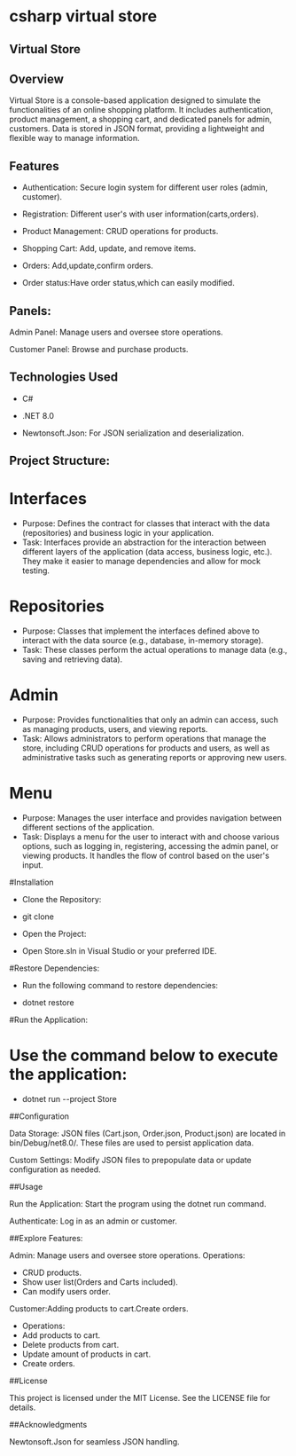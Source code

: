 # csharp virtual store
## Virtual Store

## Overview

Virtual Store is a console-based application designed to simulate the functionalities of an online shopping platform. It includes authentication, product management, a shopping cart, and dedicated panels for admin, customers. Data is stored in JSON format, providing a lightweight and flexible way to manage information.

## Features

- Authentication: Secure login system for different user roles (admin, customer).

- Registration: Different user's with user information(carts,orders).

- Product Management: CRUD operations for products.

- Shopping Cart: Add, update, and remove items.

- Orders: Add,update,confirm orders.

- Order status:Have order status,which can easily modified.

## Panels:

Admin Panel: Manage users and oversee store operations.

Customer Panel: Browse and purchase products.


## Technologies Used

- C#

- .NET 8.0

- Newtonsoft.Json: For JSON serialization and deserialization.

## Project Structure:

# Interfaces
- Purpose: Defines the contract for classes that interact with the data (repositories) and business logic in your application.
- Task: Interfaces provide an abstraction for the interaction between different layers of the application (data access, business logic, etc.). They make it easier to manage dependencies and allow for mock testing.
# Repositories
- Purpose: Classes that implement the interfaces defined above to interact with the data source (e.g., database, in-memory storage).
- Task: These classes perform the actual operations to manage data (e.g., saving and retrieving data).
# Admin
- Purpose: Provides functionalities that only an admin can access, such as managing products, users, and viewing reports.
- Task: Allows administrators to perform operations that manage the store, including CRUD operations for products and users, as well as administrative tasks such as generating reports or approving new users.
# Menu
- Purpose: Manages the user interface and provides navigation between different sections of the application.
- Task: Displays a menu for the user to interact with and choose various options, such as logging in, registering, accessing the admin panel, or viewing products. It handles the flow of control based on the user's input.


#Installation

- Clone the Repository:

- git clone <repository-url>


- Open the Project:
- Open Store.sln in Visual Studio or your preferred IDE.

#Restore Dependencies:
- Run the following command to restore dependencies:

- dotnet restore

#Run the Application:
# Use the command below to execute the application:

- dotnet run --project Store

##Configuration

Data Storage: JSON files (Cart.json, Order.json, Product.json) are located in bin/Debug/net8.0/. These files are used to persist application data.

Custom Settings: Modify JSON files to prepopulate data or update configuration as needed.

##Usage

Run the Application: Start the program using the dotnet run command.

Authenticate: Log in as an admin or customer.

##Explore Features:

Admin: Manage users and oversee store operations.
Operations:
- CRUD products.
- Show user list(Orders and Carts included).
- Can modify users order.

Customer:Adding products to cart.Create orders.
- Operations:
- Add products to cart.
- Delete products from cart.
- Update amount of products in cart.
- Create orders.



##License

This project is licensed under the MIT License. See the LICENSE file for details.

##Acknowledgments

Newtonsoft.Json for seamless JSON handling.

